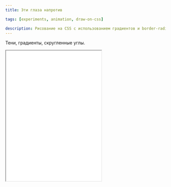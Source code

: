 ```yaml
---
title: Эти глаза напротив

tags: [experiments, animation, draw-on-css]

description: Рисование на CSS с использованием градиентов и border-radius
---
```


Тени, градиенты, скругленные углы.<!--more-->

<iframe class="live-snippet" style="height: 410px" src="../assets/demo/eti-glaza-naprotiv/demo_1.html?output"></iframe>
